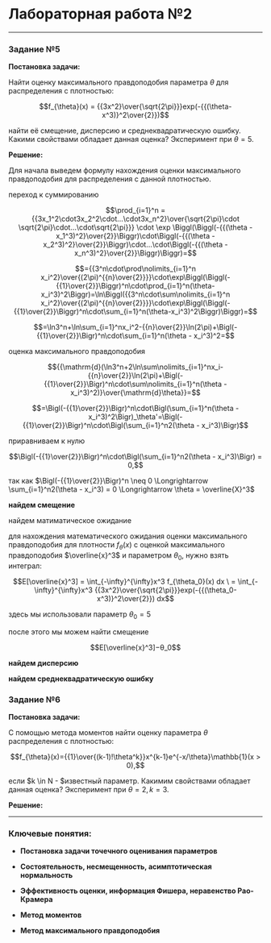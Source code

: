 # Лабораторная работа №2
---
### Задание №5

__Постановка задачи:__

Найти оценку максимального правдоподобия параметра $\theta$ для распределения с плотностью:

<tex>$$f_{\theta}(x) = {{3x^2}\over{\sqrt{2\pi}}}exp(-{{(\theta-x^3)}^2\over{2}})$$<tex>

найти её смещение, дисперсию и среднеквадратическую ошибку. Какими свойствами обладает данная оценка? Эксперимент при $\theta = 5$.

__Решение:__

Для начала выведем формулу нахождения оценки максимального правдоподобия для распределения с данной плотностью.

переход к суммированию

<tex>$$\prod_{i=1}^n = {{3x_1^2\cdot3x_2^2\cdot...\cdot3x_n^2}\over{\sqrt{2\pi}\cdot \sqrt{2\pi}\cdot...\cdot\sqrt{2\pi}}} \cdot \exp \Biggl(\Biggl(-{{(\theta - x_1^3)^2}\over{2}}\Biggr)\cdot\Biggl(-{{(\theta - x_2^3)^2}\over{2}}\Biggr)\cdot...\cdot\Biggl(-{{(\theta - x_n^3)^2}\over{2}}\Biggr)\Biggr)=$$<tex>

<tex>$$={{3^n\cdot\prod\nolimits_{i=1}^n x_i^2}\over{(2\pi)^{{n}\over{2}}}}\cdot\exp\Biggl(\Biggl(-{{1}\over{2}}\Biggr)^n\cdot\prod_{i=1}^n(\theta-x_i^3)^2\Biggr)=\ln\Biggl({{3^n\cdot\sum\nolimits_{i=1}^n x_i^2}\over{(2\pi)^{{n}\over{2}}}}\cdot\exp\Biggl(\Biggl(-{{1}\over{2}}\Biggr)^n\cdot\sum_{i=1}^n(\theta-x_i^3)^2\Biggr)\Biggr)=$$<tex>

<tex>$$=\ln3^n+\ln\sum_{i=1}^nx_i^2-{{n}\over{2}}\ln(2\pi)+\Bigl(-{{1}\over{2}}\Bigr)^n\cdot\sum_{i=1}^n(\theta - x_i^3)^2=$$<tex>

оценка максимального правдоподобия

<tex>$${{\mathrm{d}(\ln3^n+2\ln\sum\nolimits_{i=1}^nx_i-{{n}\over{2}}\ln(2\pi)+\Bigl(-{{1}\over{2}}\Bigr)^n\cdot\sum\nolimits_{i=1}^n(\theta - x_i^3)^2)}\over{\mathrm{d}\theta}}=$$<tex>

<tex>$$=\Bigl(-{{1}\over{2}}\Bigr)^n\cdot\Bigl(\sum_{i=1}^n(\theta - x_i^3)^2\Bigr)_\theta'=\Bigl(-{{1}\over{2}}\Bigr)^n\cdot\Bigl(\sum_{i=1}^n2(\theta - x_i^3)\Bigr)$$<tex>

приравниваем к нулю

<tex>$$\Bigl(-{{1}\over{2}}\Bigr)^n\cdot\Bigl(\sum_{i=1}^n2(\theta - x_i^3)\Bigr) = 0,$$<tex>

так как $\Bigl(-{{1}\over{2}}\Bigr)^n \neq 0 \Longrightarrow \sum_{i=1}^n2(\theta - x_i^3) = 0 \Longrightarrow \theta = \overline{X}^3$ 

__найдем смещение__

найдем матиматическое ожидание

для нахождения математического ожидания оценки максимального правдоподобия для плотности $f_{\theta}(x)$ с оценкой максимального правдоподобия $\overline{x}^3$ и параметром $\theta_0$, нужно взять интеграл:


<tex>$$E[\overline{x}^3] = \int_{-\infty}^{\infty}x^3 f_{\theta_0}(x) dx \ = \int_{-\infty}^{\infty}x^3 {{3x^2}\over{\sqrt{2\pi}}}exp(-{{(\theta_0-x^3)}^2\over{2}}) dx$$<tex>

здесь мы использовали параметр $\theta_0 = 5$

после этого мы можем найти смещение

<tex>$$E[\overline{x}^3]−θ_0$$<tex>

__найдем дисперсию__



__найдем среднеквадратическую ошибку__



### Задание №6

__Постановка задачи:__

С помощью метода моментов найти оценку параметра $\theta$ распределения с плотностью:

<tex>$$f_{\theta}(x)={{1}\over{(k-1)!\theta^k}}x^{k-1}e^{-x/\theta}\mathbb{1}(x > 0),$$<tex>

если $k \in N - $известный параметр. Какимим свойствами обладает данная оценка? Эксперимент при $\theta = 2, k = 3$.

__Решение:__

---

### Ключевые понятия:

+ __Постановка задачи точечного оценивания параметров__

+ __Состоятельность, несмещенность, асимптотическая нормальность__

+ __Эффективность оценки, информация Фишера, неравенство Рао-Крамера__

+ __Метод моментов__

+ __Метод максимального правдоподобия__


